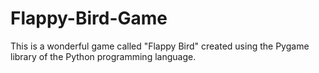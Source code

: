 # Flappy-Bird-Game
This is a wonderful game called "Flappy Bird" created using the Pygame library of the Python programming language.
